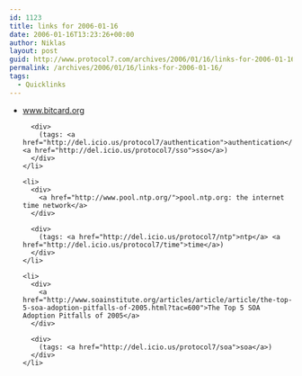 ```yaml
---
id: 1123
title: links for 2006-01-16
date: 2006-01-16T13:23:26+00:00
author: Niklas
layout: post
guid: http://www.protocol7.com/archives/2006/01/16/links-for-2006-01-16/
permalink: /archives/2006/01/16/links-for-2006-01-16/
tags:
  - Quicklinks
---
```

<div class='microid-2e783bd748a6c09ee0b9ca924d93327140ceaa3b'>
  <ul>
    <li>
      <div>
        <a href="https://www.bitcard.org/">www.bitcard.org</a>
      </div>
      
      <div>
        (tags: <a href="http://del.icio.us/protocol7/authentication">authentication</a> <a href="http://del.icio.us/protocol7/sso">sso</a>)
      </div>
    </li>
    
    <li>
      <div>
        <a href="http://www.pool.ntp.org/">pool.ntp.org: the internet time network</a>
      </div>
      
      <div>
        (tags: <a href="http://del.icio.us/protocol7/ntp">ntp</a> <a href="http://del.icio.us/protocol7/time">time</a>)
      </div>
    </li>
    
    <li>
      <div>
        <a href="http://www.soainstitute.org/articles/article/article/the-top-5-soa-adoption-pitfalls-of-2005.html?tac=600">The Top 5 SOA Adoption Pitfalls of 2005</a>
      </div>
      
      <div>
        (tags: <a href="http://del.icio.us/protocol7/soa">soa</a>)
      </div>
    </li>
  </ul>
</div>